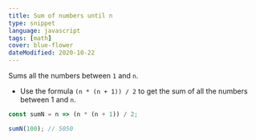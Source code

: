 ```yaml
---
title: Sum of numbers until n
type: snippet
language: javascript
tags: [math]
cover: blue-flower
dateModified: 2020-10-22
---
```


Sums all the numbers between `1` and `n`.

- Use the formula `(n * (n + 1)) / 2` to get the sum of all the numbers between 1 and `n`.

```js
const sumN = n => (n * (n + 1)) / 2;

sumN(100); // 5050
```
